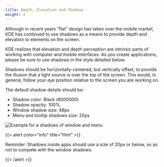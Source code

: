 ```yaml
---
title: Depth, Elevation and Shadows
weight: 2
---
```


Although in recent years "flat" design has taken over the mobile
market, KDE has continued to use shadows as a means to provide depth and
elevation to elements on the screen.

KDE realizes that elevation and depth perception are intrinsic parts of
working with computer and mobile interfaces. As you create applications,
please be sure to use shadows in the style detailed below.

Shadows should be horizontally-centered, but vertically offset, to
provide the illusion that a light source is over the top of the screen.
This would, in general, follow your eye position relative to the screen
you are working on.

The default shadow details should be:

-   Shadow color: Black (#000000)
-   Shadow opacity: 100%
-   Window shadow size: 48px
-   Menu and tooltip shadows size: 20px

![Example for a shadows of window and menu](/hig/Shadows_with_background.png)

{{< alert color="info" title="Hint" >}}

Reminder: Shadows inside apps should use a size of 20px or below, so as
not to compete with the window shadows.

{{< /alert >}}
